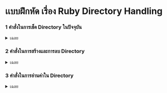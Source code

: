 # เเบบฝึกหัด เรี่อง Ruby Directory Handling
### 1 คำสั่งในการเช็ค Directory ในปัจจุบัน

<details>
   <summary>เฉลย</summary>

dir.pwd และ dir.getwd
</details>

### 2 คำสั่งในการสร้างและการลบ Directory 

<details>
   <summary>เฉลย</summary>

Dir.mkdir และ ( Dir.delete/Dir.rmdir/Dir.unlink )
</details>

### 3 คำสั่งในการอ่านค่าใน Directory 

<details>
   <summary>เฉลย</summary>

Dir.entries dirListing.each และ Dir.foreach
</details>
